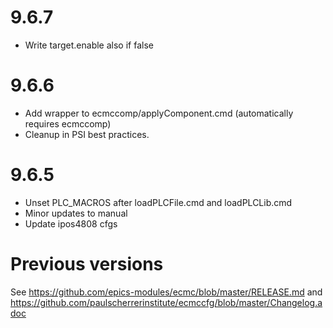 # 9.6.7
* Write target.enable also if false

# 9.6.6
* Add wrapper to ecmccomp/applyComponent.cmd (automatically requires ecmccomp)
* Cleanup in PSI best practices.

# 9.6.5
* Unset PLC_MACROS after loadPLCFile.cmd and loadPLCLib.cmd
* Minor updates to manual
* Update ipos4808 cfgs

# Previous versions
See https://github.com/epics-modules/ecmc/blob/master/RELEASE.md
and https://github.com/paulscherrerinstitute/ecmccfg/blob/master/Changelog.adoc
